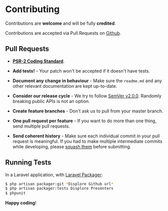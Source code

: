 # Contributing

Contributions are **welcome** and will be fully **credited**.

Contributions are accepted via Pull Requests on [Github](https://github.com/Displore/Presenters).


## Pull Requests

- **[PSR-2 Coding Standard](https://github.com/php-fig/fig-standards/blob/master/accepted/PSR-2-coding-style-guide.md)**.

- **Add tests!** - Your patch won't be accepted if it doesn't have tests.

- **Document any change in behaviour** - Make sure the `readme.md` and any other relevant documentation are kept up-to-date.

- **Consider our release cycle** - We try to follow [SemVer v2.0.0](http://semver.org/). Randomly breaking public APIs is not an option.

- **Create feature branches** - Don't ask us to pull from your master branch.

- **One pull request per feature** - If you want to do more than one thing, send multiple pull requests.

- **Send coherent history** - Make sure each individual commit in your pull request is meaningful. If you had to make multiple intermediate commits while developing, please [squash them](http://www.git-scm.com/book/en/v2/Git-Tools-Rewriting-History#Changing-Multiple-Commit-Messages) before submitting.


## Running Tests

In a Laravel application, with [Laravel Packager](https://github.com/Jeroen-G/laravel-packager):
``` bash
$ php artisan packager:git *Displore Github url*
$ php artisan packager:tests Displore Presenters
$ phpunit
```


**Happy coding**!
